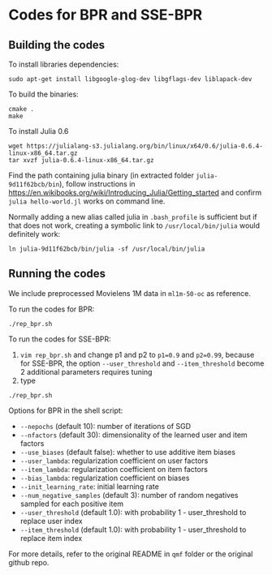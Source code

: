 # Codes for BPR and SSE-BPR 

## Building the codes

To install libraries dependencies:
```
sudo apt-get install libgoogle-glog-dev libgflags-dev liblapack-dev
```

To build the binaries:
```
cmake .
make
```

To install Julia 0.6
```
wget https://julialang-s3.julialang.org/bin/linux/x64/0.6/julia-0.6.4-linux-x86_64.tar.gz
tar xvzf julia-0.6.4-linux-x86_64.tar.gz
```
Find the path containing julia binary (in extracted folder `julia-9d11f62bcb/bin`), follow instructions in https://en.wikibooks.org/wiki/Introducing_Julia/Getting_started and confirm `julia hello-world.jl` works on command line. 

Normally adding a new alias called julia in `.bash_profile` is sufficient but if that does not work, creating a symbolic link to `/usr/local/bin/julia` would definitely work:
```
ln julia-9d11f62bcb/bin/julia -sf /usr/local/bin/julia
```


## Running the codes
We include preprocessed Movielens 1M data in `ml1m-50-oc` as reference.

To run the codes for BPR:
```
./rep_bpr.sh
```

To run the codes for SSE-BPR:
1. `vim rep_bpr.sh` and change p1 and p2 to `p1=0.9` and `p2=0.99`, because for SSE-BPR, the option `--user_threshold` and `--item_threshold` become 2 additional parameters requires tuning 
2. type
```
./rep_bpr.sh
```


Options for BPR in the shell script:
* `--nepochs` (default 10): number of iterations of SGD
* `--nfactors` (default 30): dimensionality of the learned user and item factors
* `--use_biases` (default false): whether to use additive item biases
* `--user_lambda`: regularization coefficient on user factors
* `--item_lambda`: regularization coefficient on item factors
* `--bias_lambda`: regularization coefficient on biases
* `--init_learning_rate`: initial learning rate
* `--num_negative_samples` (default 3): number of random negatives sampled for each positive item
* `--user_threshold` (default 1.0): with probability 1 - user_threshold to replace user index
* `--item_threshold` (default 1.0): with probability 1 - user_threshold to replace item index

For more details, refer to the original README in `qmf` folder or the original github repo.
